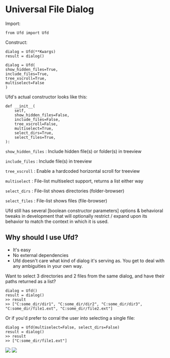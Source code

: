 # Universal File Dialog

Import:

`from Ufd import Ufd`

Construct:
```
dialog = Ufd(**Kwargs)
result = dialog()
```

```
dialog = Ufd(
show_hidden_files=True,
include_files=True,
tree_xscroll=True,
multiselect=False
)
```

Ufd's actual constructor looks like this:

```
def __init__(
    self,
    show_hidden_files=False,
    include_files=False,
    tree_xscroll=False,
    multiselect=True,
    select_dirs=True,
    select_files=True,
):
```

`show_hidden_files` : Include hidden file(s) or folder(s) in treeview

`include_files`     : Include file(s) in treeview

`tree_xscroll`      : Enable a hardcoded horizontal scroll for treeview 

`multiselect`       : File-list multiselect support, returns a list either way

`select_dirs`       : File-list shows directories (folder-browser)

`select_files`      : File-list shows files (file-browser)

Ufd still has several [boolean constructor parameters] options & behavioral tweaks in development that will optionally restrict / expand upon its behavior to match the context in which it is used. 

## Why should I use Ufd?
- It's easy
- No external dependencies
- Ufd doesn't care what kind of dialog it's serving as. You get to deal with any ambiguities in your own way. 

Want to select 3 directories and 2 files from the same dialog, and have their paths returned as a list? 

```
dialog = Ufd()
result = dialog()
>> result
>> ["C:some_dir/dir1", "C:some_dir/dir2", "C:some_dir/dir3", "C:some_dir/file1.ext", "C:some_dir/file2.ext"]
```

Or if you'd prefer to corral the user into selecting a single file:

```
dialog = Ufd(multiselect=False, select_dirs=False)
result = dialog()
>> result
>> ["C:some_dir/file1.ext"]
```


<img  src="https://i.imgur.com/1X8c48Y.png">
<img  src="https://i.imgur.com/XLXe8Nc.png">